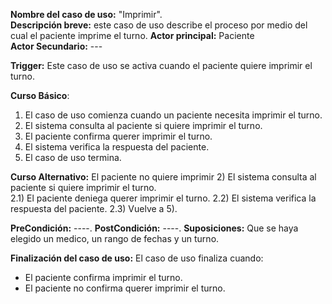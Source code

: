 ﻿**Nombre del caso de uso:** "Imprimir".  
**Descripción breve:** este caso de uso describe el proceso por medio del cual el paciente imprime el turno.
**Actor principal:** Paciente  
**Actor Secundario:** ---  
  
**Trigger:** Este caso de uso se activa cuando el paciente quiere imprimir el turno.

**Curso Básico**:  
1) El caso de uso comienza cuando un paciente necesita imprimir el turno.  
2) El sistema consulta al paciente si quiere imprimir el turno.  
3) El paciente confirma querer imprimir el turno.  
4) El sistema verifica la respuesta del paciente.
5) El caso de uso termina.
  
**Curso Alternativo:** El paciente no quiere imprimir
2) El sistema consulta al paciente si quiere imprimir el turno.  
2.1) El paciente deniega querer imprimir el turno.
2.2) El sistema verifica la respuesta del paciente.
2.3) Vuelve a 5).

**PreCondición:** ----.
**PostCondición:** ----.
**Suposiciones:** Que se haya elegido un medico, un rango de fechas y un turno. 
  
**Finalización del caso de uso:** El caso de uso finaliza cuando:

 - El paciente confirma imprimir el turno.
 - El paciente no confirma querer imprimir el turno.

